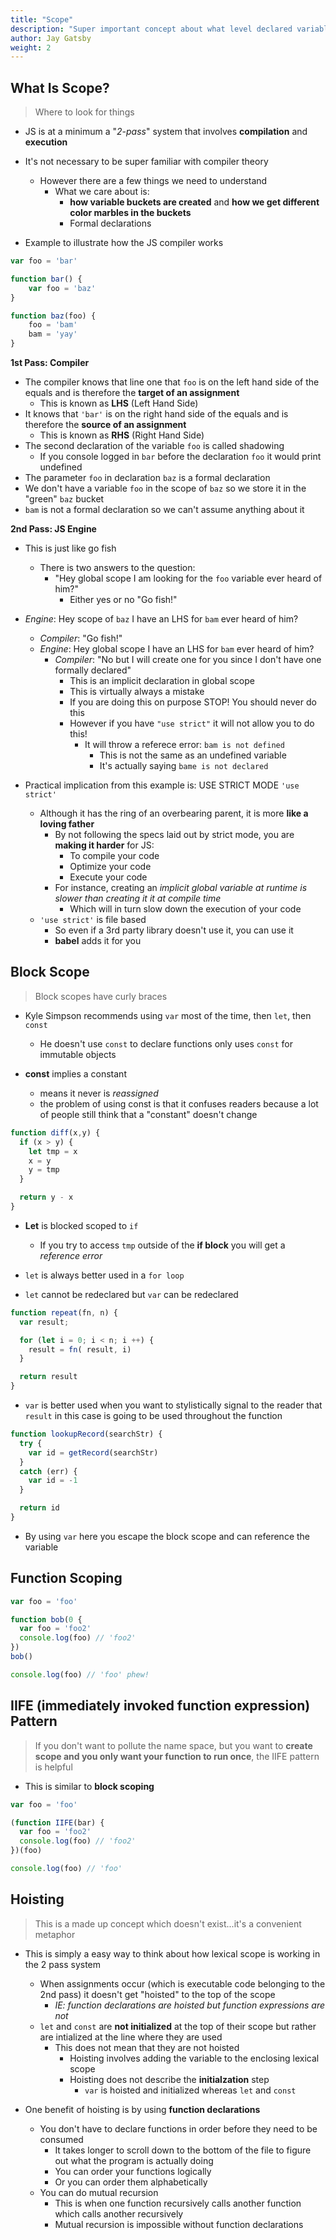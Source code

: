 ```yaml
---
title: "Scope"
description: "Super important concept about what level declared variables can be accessed"
author: Jay Gatsby
weight: 2
---
```




<article id="1">

## What Is Scope?

> Where to look for things

* JS is at a minimum a "*2-pass*" system that involves **compilation** and **execution**
* It's not necessary to be super familiar with compiler theory
	* However there are a few things we need to understand
		* What we care about is:
			* **how variable buckets are created** and **how we get different color marbles in the buckets**
			* Formal declarations

* Example to illustrate how the JS compiler works

```javascript
var foo = 'bar'

function bar() {
	var foo = 'baz'
}

function baz(foo) {
	foo = 'bam'
	bam = 'yay'
}
```

**1st Pass: Compiler**

* The compiler knows that line one that `foo` is on the left hand side of the equals and is therefore the **target of an assignment**
	* This is known as **LHS** (Left Hand Side)
* It knows that `'bar'` is on the right hand side of the equals and is therefore the **source of an assignment**
	* This is known as **RHS** (Right Hand Side)
* The second declaration of the variable `foo` is called shadowing
	* If you console logged in `bar` before the declaration `foo` it would print undefined
* The parameter `foo` in declaration `baz` is a formal declaration
* We don't have a variable `foo` in the scope of `baz` so we store it in the "green" `baz` bucket
* `bam` is not a formal declaration so we can't assume anything about it

**2nd Pass: JS Engine**

* This is just like go fish
	* There is two answers to the question:
		* "Hey global scope I am looking for the `foo` variable ever heard of him?"
			* Either yes or no "Go fish!"
* *Engine*: Hey scope of `baz` I have an LHS for `bam` ever heard of him?
	* *Compiler*: "Go fish!"
	* *Engine*: Hey global scope I have an LHS for `bam` ever heard of him?
		* *Compiler*: "No but I will create one for you since I don't have one formally declared"
			* This is an implicit declaration in global scope
			* This is virtually always a mistake
			* If you are doing this on purpose STOP! You should never do this
			* However if you have `"use strict"` it will not allow you to do this!
				* It will throw a referece error: `bam is not defined`
					* This is not the same as an undefined variable
					* It's actually saying `bame is not declared`

* Practical implication from this example is: USE STRICT MODE `'use strict'`
	* Although it has the ring of an overbearing parent, it is more **like a loving father**
		* By not following the specs laid out by strict mode, you are **making it harder** for JS:
			* To compile your code
			* Optimize your code
			* Execute your code
		* For instance, creating an *implicit global variable at runtime is slower than creating it it at compile time*
			* Which will in turn slow down the execution of your code
	* `'use strict'` is file based
		* So even if a 3rd party library doesn't use it, you can use it
		* **babel** adds it for you
</article>

<article id="2">

## Block Scope

> Block scopes have curly braces

* Kyle Simpson recommends using `var` most of the time, then `let`, then `const`
  * He doesn't use `const` to declare functions only uses `const` for immutable objects

* **const** implies a constant
  * means it never is *reassigned*
  * the problem of using const is that it confuses readers because a lot of people still think that a "constant" doesn't change

```javascript
function diff(x,y) {
  if (x > y) {
    let tmp = x 
    x = y
    y = tmp
  }

  return y - x
}
```

* **Let** is blocked scoped to `if`
  * If you try to access `tmp` outside of the **if block** you will get a *reference error*

* `let` is always better used in a `for loop`
* `let` cannot be redeclared but `var` can be redeclared

```javascript
function repeat(fn, n) {
  var result;

  for (let i = 0; i < n; i ++) {
    result = fn( result, i)
  }

  return result
}

```

* `var` is better used when you want to stylistically signal to the reader that `result` in this case is going to be used throughout the function

```javascript
function lookupRecord(searchStr) {
  try {
    var id = getRecord(searchStr)
  }
  catch (err) {
    var id = -1
  }

  return id
}
```

* By using `var` here you escape the block scope and can reference the variable

</article>


<article id="3">

## Function Scoping

```javascript
var foo = 'foo'

function bob(0 {
  var foo = 'foo2'
  console.log(foo) // 'foo2'
})
bob()

console.log(foo) // 'foo' phew!
```

</article>


<article id="4">

## IIFE (immediately invoked function expression) Pattern

> If you don't want to pollute the name space, but you want to **create scope and you only want your function to run once**, the IIFE pattern is helpful

* This is similar to **block scoping**

```javascript
var foo = 'foo'

(function IIFE(bar) {
  var foo = 'foo2'
  console.log(foo) // 'foo2'
})(foo)

console.log(foo) // 'foo'
```

</article>

<article id="5">

## Hoisting

> This is a made up concept which doesn't exist...it's a convenient metaphor

* This is simply a easy way to think about how lexical scope is working in the 2 pass system
	* When assignments occur (which is executable code belonging to the 2nd pass) it doesn't get "hoisted" to the top of the scope
		* *IE: function declarations are hoisted but function expressions are not*
	* `let` and `const` are **not initialized** at the top of their scope but rather are intialized at the line where they are used
		* This does not mean that they are not hoisted
			* Hoisting involves adding the variable to the enclosing lexical scope
			* Hoisting does not describe the **initialzation** step
				* `var` is hoisted and initialized whereas `let` and `const`

* One benefit of hoisting is by using **function declarations**
	* You don't have to declare functions in order before they need to be consumed
		* It takes longer to scroll down to the bottom of the file to figure out what the program is actually doing
		* You can order your functions logically
		* Or you can order them alphabetically
	* You can do mutual recursion
		* This is when one function recursively calls another function which calls another recursively
		* Mutual recursion is impossible without function declarations

</article>

